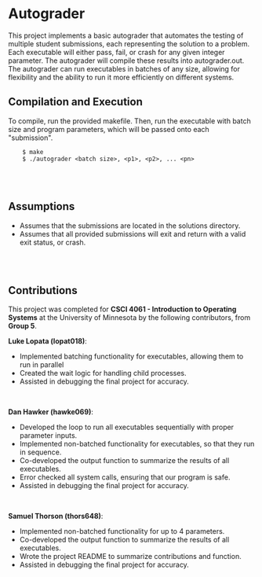 # Autograder
This project implements a basic autograder that automates the testing of multiple student submissions, each representing the solution to a problem. Each executable will either pass, fail, or crash for any given integer parameter. The autograder will compile these results into autograder.out. The autograder can run executables in batches of any size, allowing for flexibility and the ability to run it more efficiently on different systems.

## Compilation and Execution
To compile, run the provided makefile. Then, run the executable with batch size and program parameters, which will be passed onto each "submission".
```
	$ make
	$ ./autograder <batch size>, <p1>, <p2>, ... <pn>
```

<br/><br/>
## Assumptions
- Assumes that the submissions are located in the solutions directory.
- Assumes that all provided submissions will exit and return with a valid exit status, or crash.

<br/><br/>
## Contributions
This project was completed for **CSCI 4061 - Introduction to Operating Systems** at the University of Minnesota by the following contributors, from **Group 5**.

**Luke Lopata (lopat018)**:
- Implemented batching functionality for executables, allowing them to run in parallel
- Created the wait logic for handling child processes.
- Assisted in debugging the final project for accuracy.
<br/>

**Dan Hawker (hawke069)**:
- Developed the loop to run all executables sequentially with proper parameter inputs.
- Implemented non-batched functionality for executables, so that they run in sequence.
- Co-developed the output function to summarize the results of all executables.
- Error checked all system calls, ensuring that our program is safe.
- Assisted in debugging the final project for accuracy.
<br/>

**Samuel Thorson (thors648)**:
- Implemented non-batched functionality for up to 4 parameters.
- Co-developed the output function to summarize the results of all executables.
- Wrote the project README to summarize contributions and function.
- Assisted in debugging the final project for accuracy.